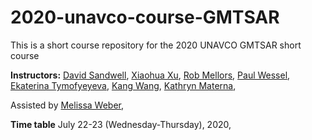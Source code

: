 # 2020-unavco-course-GMTSAR
This is a short course repository for the 2020 UNAVCO GMTSAR short course

**Instructors:**
[David Sandwell](https://topex.ucsd.edu/sandwell/),
[Xiaohua Xu](https://scholar.google.com/citations?user=ME1EfdsAAAAJ&hl=en),
[Rob Mellors](https://people.llnl.gov/mellors1),
[Paul Wessel](http://www.soest.hawaii.edu/wessel/),
[Ekaterina Tymofyeyeva](https://igppweb.ucsd.edu/~etymofyeyeva/),
[Kang Wang](http://seismo.berkeley.edu/~kwang/),
[Kathryn Materna](https://scholar.google.com/citations?user=sBJoFrkAAAAJ&hl=en),

Assisted by
[Melissa Weber](https://connect.unavco.org/display/per018591),

**Time table**
July 22-23 (Wednesday-Thursday), 2020, 
